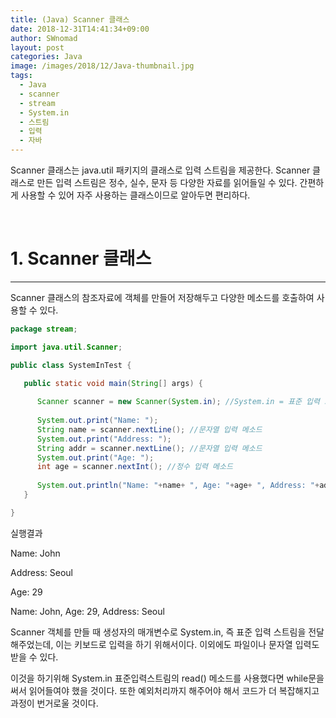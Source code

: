 ```yaml
---
title: (Java) Scanner 클래스
date: 2018-12-31T14:41:34+09:00
author: SWnomad
layout: post
categories: Java
image: /images/2018/12/Java-thumbnail.jpg
tags:
  - Java
  - scanner
  - stream
  - System.in
  - 스트림
  - 입력
  - 자바
---
```

Scanner 클래스는 java.util 패키지의 클래스로 입력 스트림을 제공한다. Scanner 클래스로 만든 입력 스트림은 정수, 실수, 문자 등 다양한 자료를 읽어들일 수 있다. 간편하게 사용할 수 있어 자주 사용하는 클래스이므로 알아두면 편리하다.

&nbsp;

# 1. Scanner 클래스

* * *

Scanner 클래스의 참조자료에 객체를 만들어 저장해두고 다양한 메소드를 호출하여 사용할 수 있다.

~~~ java
package stream;

import java.util.Scanner;

public class SystemInTest {

   public static void main(String[] args) {
      
      Scanner scanner = new Scanner(System.in); //System.in = 표준 입력 스트림 ->키보드 입력을 받기위해 System.in을 생성자 매개변수로 전달
      
      System.out.print("Name: ");
      String name = scanner.nextLine(); //문자열 입력 메소드
      System.out.print("Address: ");
      String addr = scanner.nextLine(); //문자열 입력 메소드
      System.out.print("Age: ");
      int age = scanner.nextInt(); //정수 입력 메소드
      
      System.out.println("Name: "+name+ ", Age: "+age+ ", Address: "+addr);
   }

}
~~~

실행결과

Name: John


Address: Seoul


Age: 29


Name: John, Age: 29, Address: Seoul


 

Scanner 객체를 만들 때 생성자의 매개변수로 System.in, 즉 표준 입력 스트림을 전달해주었는데, 이는 키보드로 입력을 하기 위해서이다. 이외에도 파일이나 문자열 입력도 받을 수 있다.

이것을 하기위해 System.in 표준입력스트림의 read() 메소드를 사용했다면 while문을 써서 읽어들여야 했을 것이다. 또한 예외처리까지 해주어야 해서 코드가 더 복잡해지고 과정이 번거로울 것이다.